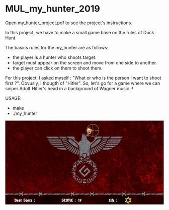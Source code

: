 # MUL_my_hunter_2019
 
 Open my_hunter_project.pdf to see the project's instructions.
 
 In this project, we have to make a small game base on the rules of Duck Hunt.
 
 The basics rules for the my_hunter are as follows:
  - the player is a hunter who shoots target.
  - target must appear on the screen and move from one side to another.
  - the player can click on them to shoot them.
  
For this project, I asked myself : "What or who is the person I want to shoot first ?". Obvusly, I thougth of "Hitler".
So, let's go for a game where we can sniper Adolf Hitler's head in a background of Wagner music !!
  
USAGE:
 - make
 - ./my_hunter
 
![](game_hunter.png)
